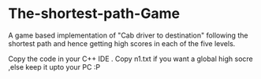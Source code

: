 # The-shortest-path-Game
 A game based implementation of "Cab driver to destination" following the shortest path and hence getting high scores in each of the five levels.
 
 Copy the code in your C++ IDE . Copy n1.txt if you want a global high socre ,else keep it upto your PC :P
